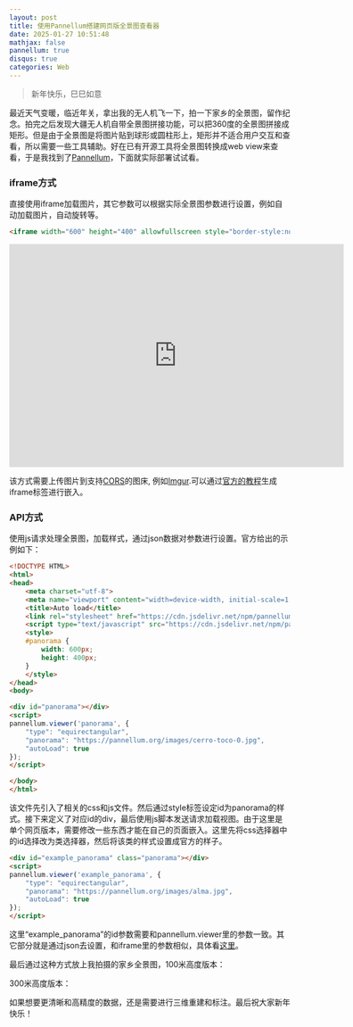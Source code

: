 ```yaml
---
layout: post
title: 使用Pannellum搭建网页版全景图查看器
date: 2025-01-27 10:51:48
mathjax: false
pannellum: true
disqus: true
categories: Web
---
```


> 新年快乐，巳巳如意

最近天气变暖，临近年关，拿出我的无人机飞一下，拍一下家乡的全景图，留作纪念。拍完之后发现大疆无人机自带全景图拼接功能，可以把360度的全景图拼接成矩形。但是由于全景图是将图片贴到球形或圆柱形上，矩形并不适合用户交互和查看，所以需要一些工具辅助。好在已有开源工具将全景图转换成web view来查看，于是我找到了[Pannellum](https://github.com/mpetroff/pannellum)，下面就实际部署试试看。

### iframe方式

直接使用iframe加载图片，其它参数可以根据实际全景图参数进行设置，例如自动加载图片，自动旋转等。
```html
<iframe width="600" height="400" allowfullscreen style="border-style:none;" src="https://cdn.pannellum.org/2.5/pannellum.htm#panorama=https://pannellum.org/images/cerro-toco-0.jpg&amp;autoLoad=true"></iframe>
```
<center><iframe width="600" height="400" allowfullscreen style="border-style:none;" src="https://cdn.pannellum.org/2.5/pannellum.htm#panorama=https://pannellum.org/images/cerro-toco-0.jpg&amp;autoLoad=true"></iframe></center>

该方式需要上传图片到支持[CORS](https://en.wikipedia.org/wiki/Cross-origin_resource_sharing)的图床, 例如[Imgur](https://imgur.com/).可以通过[官方的教程](https://pannellum.org/documentation/overview/tutorial/)生成iframe标签进行嵌入。

### API方式

使用js请求处理全景图，加载样式，通过json数据对参数进行设置。官方给出的示例如下：
```html
<!DOCTYPE HTML>
<html>
<head>
    <meta charset="utf-8">
    <meta name="viewport" content="width=device-width, initial-scale=1.0">
    <title>Auto load</title>
    <link rel="stylesheet" href="https://cdn.jsdelivr.net/npm/pannellum@2.5.6/build/pannellum.css"/>
    <script type="text/javascript" src="https://cdn.jsdelivr.net/npm/pannellum@2.5.6/build/pannellum.js"></script>
    <style>
    #panorama {
        width: 600px;
        height: 400px;
    }
    </style>
</head>
<body>

<div id="panorama"></div>
<script>
pannellum.viewer('panorama', {
    "type": "equirectangular",
    "panorama": "https://pannellum.org/images/cerro-toco-0.jpg",
    "autoLoad": true
});
</script>

</body>
</html>
```
该文件先引入了相关的css和js文件。然后通过style标签设定id为panorama的样式。接下来定义了对应id的div，最后使用js脚本发送请求加载视图。由于这里是单个网页版本，需要修改一些东西才能在自己的页面嵌入。这里先将css选择器中的id选择改为类选择器，然后将该类的样式设置成官方的样子。
```html
<div id="example_panorama" class="panorama"></div>
<script>
pannellum.viewer('example_panorama', {
    "type": "equirectangular",
    "panorama": "https://pannellum.org/images/alma.jpg",
    "autoLoad": true
});
</script>
```

<center><div id="example_panorama" class="panoramax"></div></center>
<script>
pannellum.viewer('example_panorama', {
    "type": "equirectangular",
    "panorama": "https://pannellum.org/images/alma.jpg",
    "autoLoad": true
});
</script>

这里“example_panorama”的id参数需要和pannellum.viewer里的参数一致。其它部分就是通过json去设置，和iframe里的参数相似，具体看[这里](https://pannellum.org/documentation/reference/)。

最后通过这种方式放上我拍摄的家乡全景图，100米高度版本：

<center><div id="panorama100" class="panoramax"></div></center>
<script>
pannellum.viewer('panorama100', {
    "type": "equirectangular",
    "panorama": "../../../../assets/images/DJI_20250127165331_0007_D.JPG"
});
</script>

300米高度版本：
<center><div id="panorama300" class="panoramax"></div></center>
<script>
pannellum.viewer('panorama300', {
    "type": "equirectangular",
    "panorama": "../../../../assets/images/DJI_20250127164746_0003_D.JPG"
});
</script>

如果想要更清晰和高精度的数据，还是需要进行三维重建和标注。最后祝大家新年快乐！